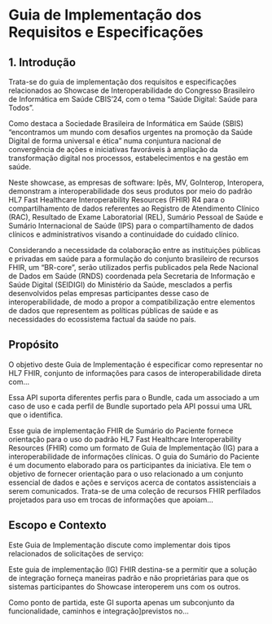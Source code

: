 
# Guia de Implementação dos Requisitos e Especificações

## 1. Introdução

Trata-se do guia de implementação dos requisitos e especificações relacionados ao Showcase de Interoperabilidade do Congresso Brasileiro de Informática em Saúde CBIS’24, com o tema “Saúde Digital: Saúde para Todos”.

Como destaca a Sociedade Brasileira de Informática em Saúde (SBIS) “encontramos um mundo com desafios urgentes na promoção da Saúde Digital de forma universal e ética” numa conjuntura nacional de convergência de ações e iniciativas favoráveis à ampliação da transformação digital nos processos, estabelecimentos e na gestão em saúde.

Neste showcase, as empresas de software: Ipês, MV, GoInterop, Interopera, demonstram a interoperabilidade dos seus produtos por meio do padrão HL7 Fast Healthcare Interoperability Resources (FHIR) R4 para o compartilhamento de dados referentes ao Registro de Atendimento Clínico (RAC), Resultado de Exame Laboratorial (REL), Sumário Pessoal de Saúde e Sumário Internacional de Saúde (IPS) para o compartilhamento de dados clínicos e administrativos visando a continuidade do cuidado clínico.

Considerando a necessidade da colaboração entre as instituições públicas e privadas em saúde para a formulação do conjunto brasileiro de recursos FHIR, um “BR-core”, serão utilizados perfis publicados pela Rede Nacional de Dados em Saúde (RNDS) coordenada pela Secretaria de Informação e Saúde Digital (SEIDIGI) do Ministério da Saúde, mesclados a perfis desenvolvidos pelas empresas participantes desse caso de interoperabilidade, de modo a propor a compatibilização entre elementos de dados que representem as políticas públicas de saúde e as necessidades do ecossistema factual da saúde no país.

##  Propósito

O objetivo deste Guia de Implementação é especificar como representar no HL7 FHIR, conjunto de informações para casos de interoperabilidade direta com...

Essa API suporta diferentes perfis para o Bundle, cada um associado a um caso de uso e cada perfil de Bundle suportado pela API possui uma URL que o identifica.

Esse guia de implementação FHIR de Sumário do Paciente fornece orientação para o uso do padrão HL7 Fast Healthcare Interoperability Resources (FHIR) como um formato de Guia de Implementação (IG) para a interoperabilidade de informações clínicas. O guia do Sumário do Paciente é um documento elaborado para os participantes da iniciativa. Ele tem o objetivo de fornecer orientação para o uso relacionado a um conjunto essencial de dados e ações e serviços acerca de contatos assistenciais a serem comunicados. Trata-se de uma coleção de recursos FHIR perfilados projetados para uso em trocas de informações que apoiam...

##  Escopo e Contexto

Este Guia de Implementação discute como implementar dois tipos relacionados de solicitações de serviço:

Este guia de implementação (IG) FHIR destina-se a permitir que a solução de integração forneça maneiras padrão e não proprietárias para que os sistemas participantes do Showcase interoperem uns com os outros.

Como ponto de partida, este GI suporta apenas um subconjunto da funcionalidade, caminhos e integração]previstos no...
```
